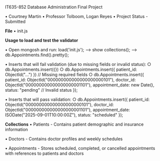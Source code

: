 IT635-852 Database Administration Final Project

• Courtney Martin
• Professor Tolboom, Logan Reyes
• Project Status - Submitted

**File**
• init.js

**Usage to load and test the validator**

• Open mongosh and run:
    load('init.js');
    --> show collections();
    --> db.Appointments.find().pretty();

• Inserts that will fail validation (due to missing fields or invalid status):
    ○ db.Appointments.insert({})
    ○ db.Appointments.insert({ patient_id: ObjectId("...") })  // Missing required fields
    ○ db.Appointments.insert({ 
        patient_id: ObjectId("000000000000000000000101"), 
        doctor_id: ObjectId("000000000000000000001101"), 
        appointment_date: new Date(), 
        status: "pending"  // Invalid status
    });

• Inserts that will pass validation:
    ○ db.Appointments.insert({
        patient_id: ObjectId("000000000000000000000101"),
        doctor_id: ObjectId("000000000000000000001101"),
        appointment_date: ISODate("2025-09-01T10:00:00Z"),
        status: "scheduled"
    });

**Collections**
• Patients - Contains patient demographic and insurance information

• Doctors - Contains doctor profiles and weekly schedules

• Appointments - Stores scheduled, completed, or cancelled appointments with references to patients and doctors
